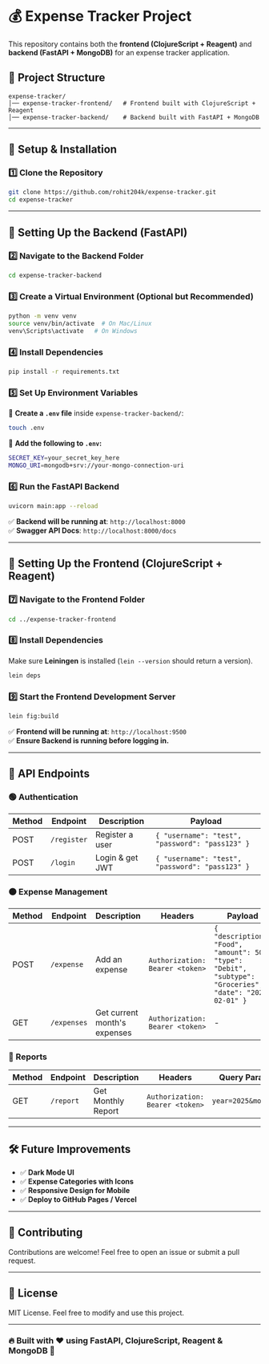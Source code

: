 # 💰 Expense Tracker Project

This repository contains both the **frontend (ClojureScript + Reagent)** and **backend (FastAPI + MongoDB)** for an expense tracker application.

## 📂 Project Structure
```
expense-tracker/
│── expense-tracker-frontend/   # Frontend built with ClojureScript + Reagent
│── expense-tracker-backend/    # Backend built with FastAPI + MongoDB
```

---

## 🔧 Setup & Installation

### **1️⃣ Clone the Repository**
```sh
git clone https://github.com/rohit204k/expense-tracker.git
cd expense-tracker
```

---

## 🚀 Setting Up the Backend (FastAPI)

### **2️⃣ Navigate to the Backend Folder**
```sh
cd expense-tracker-backend
```

### **3️⃣ Create a Virtual Environment (Optional but Recommended)**
```sh
python -m venv venv
source venv/bin/activate  # On Mac/Linux
venv\Scripts\activate   # On Windows
```

### **4️⃣ Install Dependencies**
```sh
pip install -r requirements.txt
```

### **5️⃣ Set Up Environment Variables**
📍 **Create a `.env` file** inside `expense-tracker-backend/`:
```sh
touch .env
```
📍 **Add the following to `.env`:**
```sh
SECRET_KEY=your_secret_key_here
MONGO_URI=mongodb+srv://your-mongo-connection-uri
```

### **6️⃣ Run the FastAPI Backend**
```sh
uvicorn main:app --reload
```
✅ **Backend will be running at**: `http://localhost:8000`  
✅ **Swagger API Docs**: `http://localhost:8000/docs`

---

## 🎨 Setting Up the Frontend (ClojureScript + Reagent)

### **7️⃣ Navigate to the Frontend Folder**
```sh
cd ../expense-tracker-frontend
```

### **8️⃣ Install Dependencies**
Make sure **Leiningen** is installed (`lein --version` should return a version).
```sh
lein deps
```

### **9️⃣ Start the Frontend Development Server**
```sh
lein fig:build
```
✅ **Frontend will be running at**: `http://localhost:9500`  
✅ **Ensure Backend is running before logging in.**  

---

## 📜 API Endpoints

### **🟢 Authentication**
| Method | Endpoint       | Description          | Payload |
|--------|---------------|----------------------|---------|
| POST   | `/register`   | Register a user      | `{ "username": "test", "password": "pass123" }` |
| POST   | `/login`      | Login & get JWT      | `{ "username": "test", "password": "pass123" }` |

### **🟠 Expense Management**
| Method | Endpoint      | Description              | Headers | Payload |
|--------|--------------|--------------------------|---------|---------|
| POST   | `/expense`   | Add an expense           | `Authorization: Bearer <token>` | `{ "description": "Food", "amount": 50, "type": "Debit", "subtype": "Groceries", "date": "2025-02-01" }` |
| GET    | `/expenses`  | Get current month's expenses | `Authorization: Bearer <token>` | - |

### **🔵 Reports**
| Method | Endpoint   | Description              | Headers | Query Params |
|--------|-----------|--------------------------|---------|--------------|
| GET    | `/report` | Get Monthly Report       | `Authorization: Bearer <token>` | `year=2025&month=2` |

---

## 🛠️ Future Improvements
- ✅ **Dark Mode UI**
- ✅ **Expense Categories with Icons**
- ✅ **Responsive Design for Mobile**
- ✅ **Deploy to GitHub Pages / Vercel**

---

## 🤝 Contributing
Contributions are welcome! Feel free to open an issue or submit a pull request. 

---

## 📜 License
MIT License. Feel free to modify and use this project.

---

### **🔥 Built with ❤️ using FastAPI, ClojureScript, Reagent & MongoDB 🚀**
